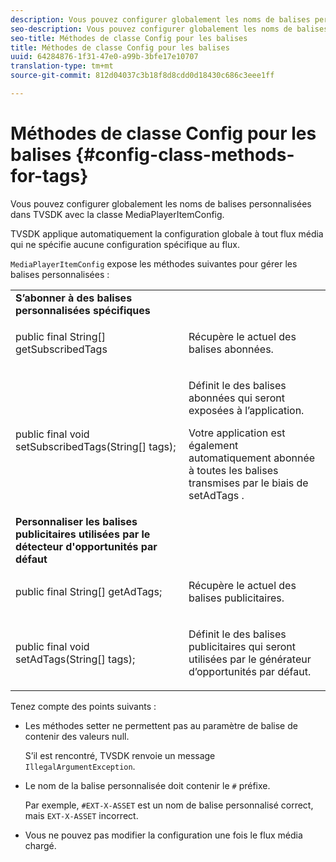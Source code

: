 ```yaml
---
description: Vous pouvez configurer globalement les noms de balises personnalisées dans TVSDK avec la classe MediaPlayerItemConfig.
seo-description: Vous pouvez configurer globalement les noms de balises personnalisées dans TVSDK avec la classe MediaPlayerItemConfig.
seo-title: Méthodes de classe Config pour les balises
title: Méthodes de classe Config pour les balises
uuid: 64284876-1f31-47e0-a99b-3bfe17e10707
translation-type: tm+mt
source-git-commit: 812d04037c3b18f8d8cdd0d18430c686c3eee1ff

---
```



# Méthodes de classe Config pour les balises {#config-class-methods-for-tags}

Vous pouvez configurer globalement les noms de balises personnalisées dans TVSDK avec la classe MediaPlayerItemConfig.

TVSDK applique automatiquement la configuration globale à tout flux média qui ne spécifie aucune configuration spécifique au flux.

`MediaPlayerItemConfig` expose les méthodes suivantes pour gérer les balises personnalisées :

<table id="table_B37A6C75270D47BC99258F2884AD6905"> 
 <tbody> 
  <tr> 
   <td colname="col1"> <b>S’abonner à des balises personnalisées spécifiques</b> </td> 
   <td colname="col2"> </td> 
  </tr> 
  <tr> 
   <td colname="col1"> <span class="codeph"> public final String[] getSubscribedTags </span> </td> 
   <td colname="col2"> <p>Récupère le  actuel des balises abonnées. </p> </td> 
  </tr> 
  <tr> 
   <td colname="col1"> <span class="codeph"> public final void setSubscribedTags(String[] tags); </span> </td> 
   <td colname="col2"> <p>Définit le  des balises abonnées qui seront exposées à l’application. </p> <p>Votre application est également automatiquement abonnée à toutes les balises transmises par le biais de <span class="codeph"> setAdTags </span>. </p> </td> 
  </tr> 
  <tr> 
   <td colname="col1"> <b>Personnaliser les balises publicitaires utilisées par le détecteur d'opportunités par défaut</b> </td> 
   <td colname="col2"> </td> 
  </tr> 
  <tr> 
   <td colname="col1"> <span class="codeph"> public final String[] getAdTags; </span> </td> 
   <td colname="col2"> <p>Récupère le  actuel des balises publicitaires. </p> </td> 
  </tr> 
  <tr> 
   <td colname="col1"> <span class="codeph"> public final void setAdTags(String[] tags); </span> </td> 
   <td colname="col2"> <p>Définit le  des balises publicitaires qui seront utilisées par le générateur d’opportunités par défaut. </p> </td> 
  </tr> 
 </tbody> 
</table>

Tenez compte des points suivants :

* Les méthodes setter ne permettent pas au paramètre de balise de contenir des valeurs null.

   S’il est rencontré, TVSDK renvoie un message `IllegalArgumentException`.
* Le nom de la balise personnalisée doit contenir le `#` préfixe.

   Par exemple, `#EXT-X-ASSET` est un nom de balise personnalisé correct, mais `EXT-X-ASSET` incorrect.

* Vous ne pouvez pas modifier la configuration une fois le flux média chargé.
